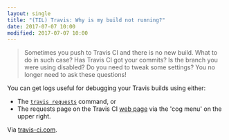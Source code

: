 ```yaml
---
layout: single
title: "(TIL) Travis: Why is my build not running?"
date: 2017-07-07 10:00
modified: 2017-07-07 10:00
---
```


> Sometimes you push to Travis CI and there is no new build. What to do in such case? Has
Travis CI got your commits? Is the branch you were using disabled? Do you need to tweak
some settings? You no longer need to ask these questions!

You can get logs useful for debugging your Travis builds using either:

* The [`travis requests`](https://github.com/travis-ci/travis.rb#requests) command, or
* The requests page on the Travis CI [web page](https://travis-ci.com/) via the 'cog menu'
  on the upper right.

Via [travis-ci.com](https://blog.travis-ci.com/2014-05-12-why-is-my-build-not-running/).
